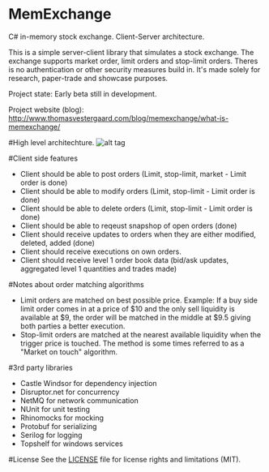 # MemExchange
C# in-memory stock exchange. Client-Server architecture.

This is a simple server-client library that simulates a stock exchange.
The exchange supports market order, limit orders and stop-limit orders.
Theres is no authentication or other security measures build in. It's made solely for research, paper-trade and showcase purposes.

Project state: Early beta still in development.

Project website (blog): http://www.thomasvestergaard.com/blog/memexchange/what-is-memexchange/

#High level architechture.
![alt tag](http://thomasvestergaard.com/media/1010/memexchange_high_level_architechture.jpg)

#Client side features
- Client should be able to post orders (Limit, stop-limit, market - Limit order is done)
- Client should be able to modify orders (Limit, stop-limit - Limit order is done)
- Client should be able to delete orders (Limit, stop-limit - Limit order is done)
- Client should be able to reqeust snapshop of open orders (done)
- Client should receive updates to orders when they are either modified, deleted, added (done)
- Client should receive executions on own orders.
- Client should receive level 1 order book data (bid/ask updates, aggregated level 1 quantities and trades made)

#Notes about order matching algorithms
- Limit orders are matched on best possible price. Example: If a buy side limit order comes in at a price of $10 and the only sell liquidity is available at $9, the order will be matched in the middle at $9.5 giving both parties a better execution.
- Stop-limit orders are matched at the nearest available liquidity when the trigger price is touched. The method is some times referred to as a "Market on touch" algorithm.

#3rd party libraries
- Castle Windsor for dependency injection
- Disruptor.net for concurrency
- NetMQ for network communication
- NUnit for unit testing
- Rhinomocks for mocking
- Protobuf for serializing
- Serilog for logging
- Topshelf for windows services

#License
See the [LICENSE](https://github.com/ThomasVestergaard/MemExchange/blob/master/LICENSE.md) file for license rights and limitations (MIT).
